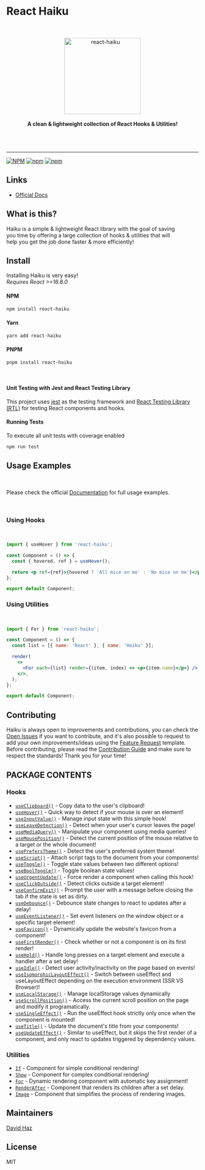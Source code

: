 # React Haiku

<div align="center">
	<br>
	<br>
	<img src="./media/haiku-logo-orange.svg" alt="react-haiku" height="200">
	<br>
	<br>
	<b>A clean & lightweight collection of React Hooks & Utilities!</b>
	<br>
	<br>
	<br>
	<br>
	<hr>
</div>

[![NPM](https://img.shields.io/npm/l/react-haiku)](https://github.com/DavidHDev/react-haiku/blob/main/LICENSE.md)
[![npm](https://img.shields.io/npm/v/react-haiku)](https://www.npmjs.com/package/react-haiku)
[![npm](https://img.shields.io/npm/dm/react-haiku)](https://www.npmjs.com/package/react-haiku)

## Links

- [Official Docs](https://reacthaiku.dev/)

## What is this?

Haiku is a simple & lightweight React library with the goal of saving<br>
you time by offering a large collection of hooks & utilities that will<br>
help you get the job done faster & more efficiently!

## Install

Installing Haiku is very easy! <br>
_Requires React >=16.8.0_
<br>

#### NPM

```sh
npm install react-haiku
```

#### Yarn

```sh
yarn add react-haiku
```

#### PNPM

```sh
pnpm install react-haiku
```

<br>

#### Unit Testing with Jest and React Testing Library

This project uses [jest](https://jestjs.io/) as the testing framework and [React Testing Library (RTL)](https://testing-library.com/docs/react-testing-library/intro) for testing React components and hooks.

#### Running Tests

To execute all unit tests with coverage enabled

```sh
npm run test
```

## Usage Examples

<br>

Please check the official [Documentation](https://reacthaiku.dev/) for full usage examples.

<br>

### Using Hooks

<br>

```jsx
import { useHover } from 'react-haiku';

const Component = () => {
  const { hovered, ref } = useHover();

  return <p ref={ref}>{hovered ? 'All mice on me' : 'No mice on me'}</p>;
};

export default Component;
```

### Using Utilities

<br>

```jsx
import { For } from 'react-haiku';

const Component = () => {
  const list = [{ name: 'React' }, { name: 'Haiku' }];

  render(
    <>
      <For each={list} render={(item, index) => <p>{item.name}</p>} />
    </>,
  );
};

export default Component;
```

## Contributing

Haiku is always open to improvements and contributions, you can check the [Open Issues](https://github.com/DavidHDev/react-haiku/issues) if you want to contribute, and it's also possible to request to add your own improvements/ideas using the [Feature Request](https://github.com/DavidHDev/react-haiku/issues/new/choose) template. Before contributing, please read the [Contribution Guide](https://github.com/DavidHDev/react-haiku/blob/main/CONTRIBUTING.MD) and make sure to respect the standards! Thank you for your time!

## PACKAGE CONTENTS

### Hooks

- [`useClipboard()`](https://reacthaiku.dev/docs/hooks/useClipboard) - Copy data to the user's clipboard!
- [`useHover()`](https://reacthaiku.dev/docs/hooks/useHover) - Quick way to detect if your mouse is over an element!
- [`useInputValue()`](https://reacthaiku.dev/docs/hooks/useInputValue) - Manage input state with this simple hook!
- [`useLeaveDetection()`](https://reacthaiku.dev/docs/hooks/useLeaveDetection) - Detect when your user's cursor leaves the page!
- [`useMediaQuery()`](https://reacthaiku.dev/docs/hooks/useMediaQuery) - Manipulate your component using media queries!
- [`useMousePosition()`](https://reacthaiku.dev/docs/hooks/useMousePosition) - Detect the current position of the mouse relative to a target or the whole document!
- [`usePrefersTheme()`](https://reacthaiku.dev/docs/hooks/usePrefersTheme) - Detect the user's preferred system theme!
- [`useScript()`](https://reacthaiku.dev/docs/hooks/useScript) - Attach script tags to the document from your components!
- [`useToggle()`](https://reacthaiku.dev/docs/hooks/useToggle) - Toggle state values between two different options!
- [`useBoolToggle()`](https://reacthaiku.dev/docs/hooks/useToggle) - Toggle boolean state values!
- [`useUrgentUpdate()`](https://reacthaiku.dev/docs/hooks/useUrgentUpdate) - Force render a component when calling this hook!
- [`useClickOutside()`](https://reacthaiku.dev/docs/hooks/useClickOutside) - Detect clicks outside a target element!
- [`useConfirmExit()`](https://reacthaiku.dev/docs/hooks/useConfirmExit) - Prompt the user with a message before closing the tab if the state is set as dirty.
- [`useDebounce()`](https://reacthaiku.dev/docs/hooks/useDebounce) - Debounce state changes to react to updates after a delay!
- [`useEventListener()`](https://reacthaiku.dev/docs/hooks/useEventListener) - Set event listeners on the window object or a specific target element!
- [`useFavicon()`](https://reacthaiku.dev/docs/hooks/useFavicon) - Dynamically update the website's favicon from a component!
- [`useFirstRender()`](https://reacthaiku.dev/docs/hooks/useFirstRender) - Check whether or not a component is on its first render!
- [`useHold()`](https://reacthaiku.dev/docs/hooks/useHold) - Handle long presses on a target element and execute a handler after a set delay!
- [`useIdle()`](https://reacthaiku.dev/docs/hooks/useIdle) - Detect user activity/inactivity on the page based on events!
- [`useIsomorphicLayoutEffect()`](https://reacthaiku.dev/docs/hooks/useIsomorphicLayoutEffect) - Switch between useEffect and useLayoutEffect depending on the execution environment (SSR VS Browser)!
- [`useLocalStorage()`](https://reacthaiku.dev/docs/hooks/useLocalStorage) - Manage localStorage values dynamically
- [`useScrollPosition()`](https://reacthaiku.dev/docs/hooks/useScrollPosition) - Access the current scroll position on the page and modify it programatically.
- [`useSingleEffect()`](https://reacthaiku.dev/docs/hooks/useSingleEffect) - Run the useEffect hook strictly only once when the component is mounted!
- [`useTitle()`](https://reacthaiku.dev/docs/hooks/useTitle) - Update the document's title from your components!
- [`useUpdateEffect()`](https://reacthaiku.dev/docs/hooks/useUpdateEffect) - Similar to useEffect, but it skips the first render of a component, and only react to updates triggered by dependency values.

### Utilities

- [`If`](https://reacthaiku.dev/docs/utilities/if) - Component for simple conditional rendering!
- [`Show`](https://reacthaiku.dev/docs/utilities/show) - Component for complex conditional rendering!
- [`For`](https://reacthaiku.dev/docs/utilities/for) - Dynamic rendering component with automatic key assignment!
- [`RenderAfter`](https://reacthaiku.dev/docs/utilities/renderAfter) - Component that renders its children after a set delay.
- [`Image`](https://reacthaiku.dev/docs/utilities/image) - Component that simplifies the process of rendering images.

## Maintainers

[David Haz](https://github.com/DavidHDev)

## License

MIT
